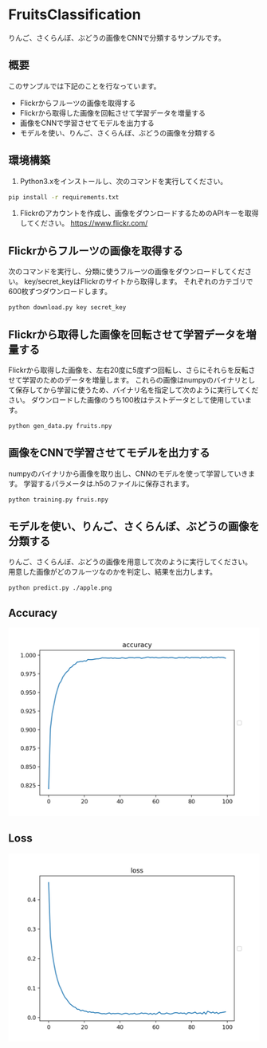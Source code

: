 # FruitsClassification
りんご、さくらんぼ、ぶどうの画像をCNNで分類するサンプルです。 

## 概要
このサンプルでは下記のことを行なっています。
- Flickrからフルーツの画像を取得する
- Flickrから取得した画像を回転させて学習データを増量する
- 画像をCNNで学習させてモデルを出力する
- モデルを使い、りんご、さくらんぼ、ぶどうの画像を分類する

## 環境構築
1. Python3.xをインストールし、次のコマンドを実行してください。
```bash
pip install -r requirements.txt
```

1. Flickrのアカウントを作成し、画像をダウンロードするためのAPIキーを取得してください。
https://www.flickr.com/

## Flickrからフルーツの画像を取得する
次のコマンドを実行し、分類に使うフルーツの画像をダウンロードしてください。
key/secret_keyはFlickrのサイトから取得します。
それぞれのカテゴリで600枚ずつダウンロードします。
```bash
python download.py key secret_key
```

## Flickrから取得した画像を回転させて学習データを増量する
Flickrから取得した画像を、左右20度に5度ずつ回転し、さらにそれらを反転させて学習のためのデータを増量します。
これらの画像はnumpyのバイナリとして保存してから学習に使うため、バイナリ名を指定して次のように実行してください。
ダウンロードした画像のうち100枚はテストデータとして使用しています。
```bash
python gen_data.py fruits.npy
```

## 画像をCNNで学習させてモデルを出力する
numpyのバイナリから画像を取り出し、CNNのモデルを使って学習していきます。
学習するパラメータは.h5のファイルに保存されます。
```bash
python training.py fruis.npy
```

## モデルを使い、りんご、さくらんぼ、ぶどうの画像を分類する
りんご、さくらんぼ、ぶどうの画像を用意して次のように実行してください。
用意した画像がどのフルーツなのかを判定し、結果を出力します。
```bash
python predict.py ./apple.png
```

## Accuracy
![accuracy](./img/acc.png)

## Loss
![loss](./img/loss.png)

